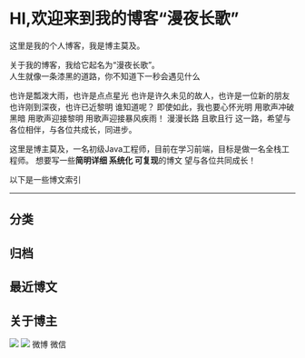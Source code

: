 # HI,欢迎来到我的博客“漫夜长歌”

这里是我的个人博客，我是博主莫及。<br>

关于我的博客，我给它起名为“漫夜长歌”。  
人生就像一条漆黑的道路，你不知道下一秒会遇见什么  

也许是瓢泼大雨，也许是点点星光
也许是许久未见的故人，也许是一位新的朋友
也许刚到深夜，也许已近黎明
谁知道呢？
即使如此，我也要心怀光明
用歌声冲破黑暗
用歌声迎接黎明
用歌声迎接暴风疾雨！
漫漫长路 且歌且行
这一路，希望与各位相伴，与各位共成长，同进步。

这里是博主莫及，一名初级Java工程师，目前在学习前端，目标是做一名全栈工程师。
想要写一些**简明详细 系统化 可复现**的博文
望与各位共同成长！

以下是一些博文索引

---
## 分类


## 归档

## 最近博文

## 关于博主

![](https://media.mychangee.com/img/20201025115140.png!nomark)   ![](https://media.mychangee.com/img/20201025115317.jpg!nomark)
                   微博                                            微信